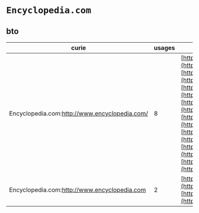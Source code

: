 # `Encyclopedia.com`
## bto
| curie                                         |   usages | nodes                                                                                                                                                                                                                                                                                                                                                                                                                                                                                                                                                                                                                                                                                                                                                                                                                                                                                                                                  |
|-----------------------------------------------|----------|----------------------------------------------------------------------------------------------------------------------------------------------------------------------------------------------------------------------------------------------------------------------------------------------------------------------------------------------------------------------------------------------------------------------------------------------------------------------------------------------------------------------------------------------------------------------------------------------------------------------------------------------------------------------------------------------------------------------------------------------------------------------------------------------------------------------------------------------------------------------------------------------------------------------------------------|
| Encyclopedia.com:http://www.encyclopedia.com/ |        8 | [http://purl.obolibrary.org/obo/BTO:0004597](https://bioregistry.io/http://purl.obolibrary.org/obo/BTO:0004597), [http://purl.obolibrary.org/obo/BTO:0004650](https://bioregistry.io/http://purl.obolibrary.org/obo/BTO:0004650), [http://purl.obolibrary.org/obo/BTO:0004651](https://bioregistry.io/http://purl.obolibrary.org/obo/BTO:0004651), [http://purl.obolibrary.org/obo/BTO:0004652](https://bioregistry.io/http://purl.obolibrary.org/obo/BTO:0004652), [http://purl.obolibrary.org/obo/BTO:0004653](https://bioregistry.io/http://purl.obolibrary.org/obo/BTO:0004653), [http://purl.obolibrary.org/obo/BTO:0004658](https://bioregistry.io/http://purl.obolibrary.org/obo/BTO:0004658), [http://purl.obolibrary.org/obo/BTO:0004673](https://bioregistry.io/http://purl.obolibrary.org/obo/BTO:0004673), [http://purl.obolibrary.org/obo/BTO:0004674](https://bioregistry.io/http://purl.obolibrary.org/obo/BTO:0004674) |
| Encyclopedia.com:http://www.encyclopedia.com  |        2 | [http://purl.obolibrary.org/obo/BTO:0005739](https://bioregistry.io/http://purl.obolibrary.org/obo/BTO:0005739), [http://purl.obolibrary.org/obo/BTO:0006100](https://bioregistry.io/http://purl.obolibrary.org/obo/BTO:0006100)                                                                                                                                                                                                                                                                                                                                                                                                                                                                                                                                                                                                                                                                                                       |
